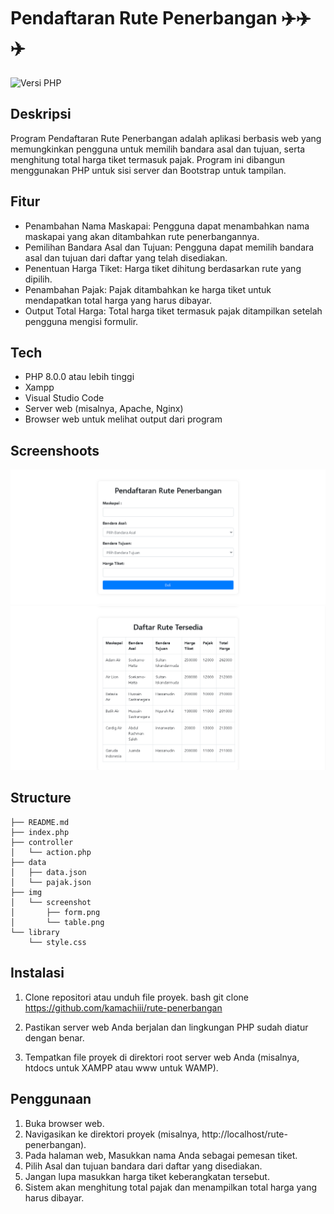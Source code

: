 # Pendaftaran Rute Penerbangan ✈️✈️✈️

![Versi PHP](https://img.shields.io/badge/PHP-8.0.0%2B-blue)

## Deskripsi
Program Pendaftaran Rute Penerbangan adalah aplikasi berbasis web yang memungkinkan pengguna untuk memilih bandara asal dan tujuan, serta menghitung total harga tiket termasuk pajak. Program ini dibangun menggunakan PHP untuk sisi server dan Bootstrap untuk tampilan.

## Fitur
- Penambahan Nama Maskapai: Pengguna dapat menambahkan nama maskapai yang akan ditambahkan rute penerbangannya.
- Pemilihan Bandara Asal dan Tujuan: Pengguna dapat memilih bandara asal dan tujuan dari daftar yang telah disediakan.
- Penentuan Harga Tiket: Harga tiket dihitung berdasarkan rute yang dipilih.
- Penambahan Pajak: Pajak ditambahkan ke harga tiket untuk mendapatkan total harga yang harus dibayar.
- Output Total Harga: Total harga tiket termasuk pajak ditampilkan setelah pengguna mengisi formulir.

## Tech
- PHP 8.0.0 atau lebih tinggi
- Xampp
- Visual Studio Code
- Server web (misalnya, Apache, Nginx)
- Browser web untuk melihat output dari program

## Screenshoots
![Tampilan form pengisian](./img/screenshoot/form.png)
![Tampilan table data](./img/screenshoot/table.png)

## Structure
```
├── README.md
├── index.php
├── controller
│   └── action.php
├── data
│   ├── data.json
│   └── pajak.json
├── img
│   └── screenshot
│       ├── form.png
│       └── table.png
└── library
    └── style.css
```


## Instalasi
1. Clone repositori atau unduh file proyek.
    bash
    git clone https://github.com/kamachiii/rute-penerbangan

2. Pastikan server web Anda berjalan dan lingkungan PHP sudah diatur dengan benar.
3. Tempatkan file proyek di direktori root server web Anda (misalnya, htdocs untuk XAMPP atau www untuk WAMP).

## Penggunaan
1. Buka browser web.
2. Navigasikan ke direktori proyek (misalnya, http://localhost/rute-penerbangan).
3. Pada halaman web, Masukkan nama Anda sebagai pemesan tiket.
4. Pilih Asal dan tujuan bandara dari daftar yang disediakan.
5. Jangan lupa masukkan harga tiket keberangkatan tersebut.
6. Sistem akan menghitung total pajak dan menampilkan total harga yang harus dibayar.

